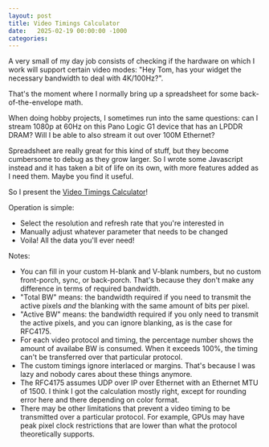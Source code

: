```yaml
---
layout: post
title: Video Timings Calculator
date:   2025-02-19 00:00:00 -1000
categories:
---
```


A very small of my day job consists of checking if the hardware on which I work will support certain
video modes: "Hey Tom, has your widget the necessary bandwidth to deal with 4K/100Hz?".

That's the moment where I normally bring up a spreadsheet for some back-of-the-envelope math.

When doing hobby projects, I sometimes run into the same questions: can I stream 1080p at 60Hz on
this Pano Logic G1 device that has an LPDDR DRAM? Will I be able to also stream it out over
100M Ethernet?

Spreadsheet are really great for this kind of stuff, but they become cumbersome to debug as they
grow larger. So I wrote some Javascript instead and it has taken a bit of life on its own, with
more features added as I need them. Maybe you find it useful.

So I present the [Video Timings Calculator](https://xiangjianhe-github.github.io/xiangjianhe.github.io/video_timings_calculator)!

Operation is simple:

* Select the resolution and refresh rate that you're interested in
* Manually adjust whatever parameter that needs to be changed
* Voila! All the data you'll ever need!

Notes:

* You can fill in your custom H-blank and V-blank numbers, but no custom front-porch,
  sync, or back-porch. That's because they don't make any difference in terms of required
  bandwidth.
* "Total BW" means: the bandwidth required if you need to transmit the active pixels *and*
  the blanking with the same amount of bits per pixel.
* "Active BW" means: the bandwidth required if you only need to transmit the active pixels, and
  you can ignore blanking, as is the case for RFC4175.
* For each video protocol and timing, the percentage number shows the amount of availabe BW
  is consumed. When it exceeds 100%, the timing can't be transferred over that particular protocol.
* The custom timings ignore interlaced or margins. That's because I was lazy and nobody
  cares about these things anymore.
* The RFC4175 assumes UDP over IP over Ethernet with an Ethernet MTU of 1500. I think I got the
  calculation mostly right, except for rounding error here and there depending on color format.
* There may be other limitations that prevent a video timing to be transmitted over a particular
  protocol. For example, GPUs may have peak pixel clock restrictions that are lower than what
  the protocol theoretically supports.

